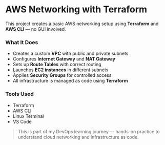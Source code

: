# AWS Networking with Terraform

This project creates a basic AWS networking setup using **Terraform** and **AWS CLI** — no GUI involved.

### What It Does

- Creates a custom **VPC** with public and private subnets  
- Configures **Internet Gateway** and **NAT Gateway**  
- Sets up **Route Tables** with correct routing  
- Launches **EC2 instances** in different subnets  
- Applies **Security Groups** for controlled access  
- All infrastructure is managed as code using **Terraform**

### Tools Used

- Terraform
- AWS CLI
- Linux Terminal
- VS Code 

> This is part of my DevOps learning journey — hands-on practice to understand cloud networking and infrastructure as code.
